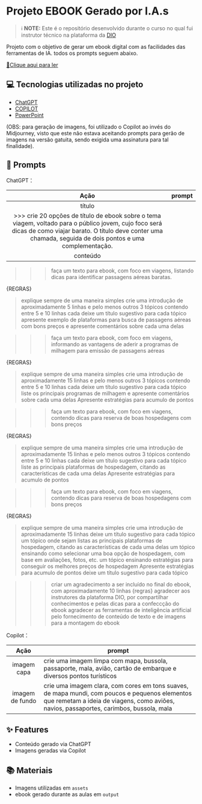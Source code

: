 
# Projeto EBOOK Gerado por I.A.s


 > ℹ️ **NOTE:** Este é o repositório desenvolvido durante o curso no qual fui instrutor técnico na plataforma da [DIO](https://dio.me)

Projeto com o objetivo de gerar um ebook digital com as facilidades das ferramentas de IA. todos os prompts
seguem abaixo.

<a href="https://drive.google.com/file/d/1sIbIH4kYHQ0Pf8lRuhFHWs7bNRROsUV7/view?usp=sharing" title="View PDF now"> 📕Clique aqui para ler</a>

## 💻 Tecnologias utilizadas no projeto

- [ChatGPT](https://chat.openai.com/) 
- [COPILOT](https://copilot.microsoft.com/)
- [PowerPoint](https://www.microsoft.com/en/microsoft-365/powerpoint)

(OBS: para geração de imagens, foi utilizado o Copilot ao invés do Midjourney, visto que este não estava aceitando prompts para gerão de imagens na versão gatuita, sendo exigida uma assinatura para tal finalidade).

## 🧠 Prompts


ChatGPT：

|   Ação   | prompt                                                                                                                                                                                                                                                                         |
| :------: | ------------------------------------------------------------------------------------------------------------------------------------------------------------------------------------------------------------------------------------------------------------------------------ |
|  título  | 
>>> crie 20 opções de título de ebook sobre o tema viagem, voltado para o público jovem, cujo foco será dicas de como viajar barato. O título deve conter uma chamada, seguida de dois pontos e uma complementação.                                                    |
| conteúdo | 
>>> faça um texto para ebook, com foco em viagens, listando dicas para identificar passagens aéreas baratas.

{REGRAS}

>explique sempre de uma maneira simples
> crie uma introdução de aproximadamente 5 linhas e pelo menos outros 3 tópicos contendo entre 5 e 10 linhas cada
>deixe um título sugestivo para cada tópico
>apresente exemplo de plataformas para busca de passagens aéreas com bons preços e apresente comentários sobre cada uma delas

>>>faça um texto para ebook, com foco em viagens, informando as vantagens de aderir a programas de milhagem para emissão de passagens aéreas

{REGRAS}

>explique sempre de uma maneira simples
> crie uma introdução de aproximadamente 15 linhas e pelo menos outros 3 tópicos contendo entre 5 e 10 linhas cada
>deixe um título sugestivo para cada tópico
>liste os principais programas de milhagem e apresente comentários sobre cada uma delas
> Apresente estratégias para acumulo de pontos

>>>faça um texto para ebook, com foco em viagens, contendo dicas para reserva de boas hospedagens com bons preços

{REGRAS}

>explique sempre de uma maneira simples
> crie uma introdução de aproximadamente 15 linhas e pelo menos outros 3 tópicos contendo entre 5 e 10 linhas cada
>deixe um título sugestivo para cada tópico
>liste as principais plataformas de hospedagem, citando as características de cada uma delas
> Apresente estratégias para acumulo de pontos

>>>faça um texto para ebook, com foco em viagens, contendo dicas para reserva de boas hospedagens com bons preços

{REGRAS}

>explique sempre de uma maneira simples
> crie uma introdução de aproximadamente 15 linhas 
>deixe um título sugestivo para cada tópico
>um tópico onde sejam listas as principais plataformas de hospedagem, citando as características de cada uma delas
>um tópico ensinando como selecionar uma boa opção de hospedagem, com base em avaliações, fotos, etc.
>um tópico ensinando estratégias para conseguir os melhores preços de hospedagem
> Apresente estratégias para acumulo de pontos
>deixe um título sugestivo para cada tópico

>>> criar um agradecimento a ser incluído no final do ebook, com aproximadamente 10 linhas
{regras}
>agradecer aos instrutores da plataforma DIO, por compartilhar conhecimentos e pelas dicas para a confeccção do ebook
>agradecer as ferramentas de inteligência artificial pelo fornecimento de conteúdo de texto e de imagens para a montagem do ebook


Copilot：

|  Ação  | prompt                                                                                 |
| :----: | -------------------------------------------------------------------------------------- |
| imagem capa | crie uma imagem limpa com mapa, bussola, passaporte, mala, avião, cartão de embarque e diversos pontos turísticos |
| imagem de fundo | crie uma imagem clara, com cores em tons suaves, de mapa mundi, com poucos e pequenos elementos que remetam a ideia de viagens, como aviões, navios, passaportes, carimbos, bussola, mala|


## ✨ Features

- Conteúdo gerado via ChatGPT
- Imagens geradas via Copilot

## 📚 Materiais

- Imagens utilizadas em `assets`
- ebook gerado durante as aulas em `output`
